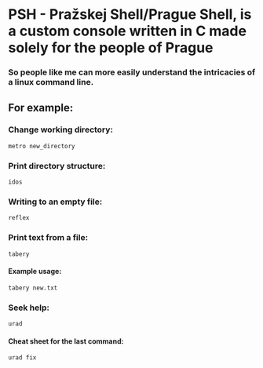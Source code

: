 # PSH - Pražskej Shell/Prague Shell, is a custom console written in C made solely for the people of Prague
### So people like me can more easily understand the intricacies of a linux command line.

## For example:
### Change working directory:

    metro new_directory

### Print directory structure:

    idos

### Writing to an empty file: 
    
    reflex

### Print text from a file: 
    
    tabery
    
#### Example usage: 

    tabery new.txt

### Seek help:
    
    urad

#### Cheat sheet for the last command:

    urad fix


